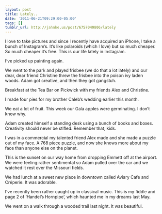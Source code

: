 ```yaml
---
layout: post
title: Lately..
date: '2011-06-21T09:29:00-05:00'
tags: []
tumblr_url: http://jahnke.us/post/6757049806/lately
---
```

I love to take pictures and since I recently have acquired an iPhone, I take a bunch of Instagram’s. It’s like polaroids (which I love) but so much cheaper. So much cheaper it’s free. This is our life lately in Instagram.

I’ve picked up painting again.

We went to the park and played frisbee (we do that a lot lately) and our dear, dear friend Christine threw the frisbee into the poison ivy laden woods. Adam got creative, and then they got gangstuh.

Breakfast at the Tea Bar on Pickwick with my friends Alex and Christine.

I made four pies for my brother Caleb’s wedding earlier this month.

We eat a lot of fruit. This week our Gala apples were germinating. I don’t know why.

Adam created himself a standing desk using a bunch of books and boxes. Creativity should never be stifled. Remember that, kids.

I was in a commercial my talented friend Alex made and she made a puzzle out of my face. A 768 piece puzzle, and now she knows more about my face than anyone else on the planet.

This is the sunset on our way home from dropping Emmett off at the airport. We were feeling rather sentimental so Adam pulled over the car and we watched it rest over the Missouri fields.

We had lunch at a sweet new place in downtown called Aviary Cafe and Créperie. It was adorable.

I’ve recently been rather caught up in classical music. This is my fiddle and page 2 of ‘Handel’s Hornpipe’, which haunted me in my dreams last May.

We went on a walk through a wooded trail last night. It was beautiful.
